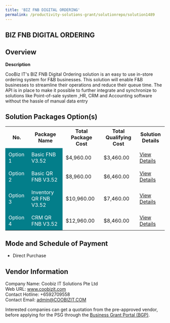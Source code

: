 ```yaml
---
title: 'BIZ FNB DIGITAL ORDERING'
permalink: /productivity-solutions-grant/solutionrepo/solution1489
---
```


## BIZ FNB DIGITAL ORDERING

## Overview

**Description**

CooBiz IT's BIZ FNB Digital Ordering solution is an easy to use in-store ordering system for F&B businesses.  This solution will enable F&B businesses to streamline their operations and reduce their queue time. The API is in place to make it possible to further integrate and synchronize to solutions like Point-of-sale system ,HR, CRM and Accounting software without the hassle of manual data entry

## Solution Packages Option(s)

<table>
<tr>
<th><b>No.</b></th>
<th><b>Package Name</b></th>
<th><b>Total Package Cost</b></th>
<th><b>Total Qualifying Cost</b></th>
<th><b>Solution Details</b></th>
</tr>
<tr>
<td style='padding: 10px; background-color: #037E8A; color: #FFFFFF;'>Option 1</td>
<td style='padding: 10px; background-color: #037E8A; color: #FFFFFF;'>Basic FNB V3.52</td>
<td style='padding: 10px;'>$4,960.00</td>
<td style='padding: 10px;'>$3,460.00</td>
<td style='padding: 10px;'><a href='/images/psg/Coobiz_IT_Solutions_BIZ_FNB_DIGITAL_Desensitised_Annex3_Part1.pdf' target='_blank'>View Details</a></td>
</tr>
<tr>
<td style='padding: 10px; background-color: #037E8A; color: #FFFFFF;'>Option 2</td>
<td style='padding: 10px; background-color: #037E8A; color: #FFFFFF;'>Basic QR FNB V3.52</td>
<td style='padding: 10px;'>$8,960.00</td>
<td style='padding: 10px;'>$6,460.00</td>
<td style='padding: 10px;'><a href='/images/psg/Coobiz_IT_Solutions_BIZ_FNB_DIGITAL_Desensitised_Annex3_Part2.pdf' target='_blank'>View Details</a></td>
</tr>
<tr>
<td style='padding: 10px; background-color: #037E8A; color: #FFFFFF;'>Option 3</td>
<td style='padding: 10px; background-color: #037E8A; color: #FFFFFF;'>Inventory QR FNB V3.52</td>
<td style='padding: 10px;'>$10,960.00</td>
<td style='padding: 10px;'>$7,460.00</td>
<td style='padding: 10px;'><a href='/images/psg/Coobiz_IT_Solutions_BIZ_FNB_DIGITAL_Desensitised_Annex3_Part3.pdf' target='_blank'>View Details</a></td>
</tr>
<tr>
<td style='padding: 10px; background-color: #037E8A; color: #FFFFFF;'>Option 4</td>
<td style='padding: 10px; background-color: #037E8A; color: #FFFFFF;'>CRM QR FNB V3.52</td>
<td style='padding: 10px;'>$12,960.00</td>
<td style='padding: 10px;'>$8,460.00</td>
<td style='padding: 10px;'><a href='/images/psg/Coobiz_IT_Solutions_BIZ_FNB_DIGITAL_Desensitised_Annex3_Part4.pdf' target='_blank'>View Details</a></td>
</tr>
</table>

## Mode and Schedule of Payment

 - Direct Purchase

## Vendor Information

 Company Name: Coobiz IT Solutions Pte Ltd<br>Web URL: www.coobizit.com <br>Contact Hotline: +6592709558 <br>Contact Email: admin@COOBIZIT.COM <br>

Interested companies can get a quotation from the pre-approved vendor, before applying for the PSG through the <a href='https://www.businessgrants.gov.sg/' target='_blank' rel='noopener'>Business Grant Portal (BGP)</a>.

<script src="/jquery/resize-tables.js"></script>
